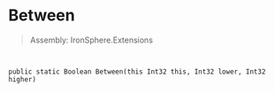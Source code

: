 ﻿

# Between

> Assembly: IronSphere.Extensions



```


public static Boolean Between(this Int32 this, Int32 lower, Int32 higher)
```